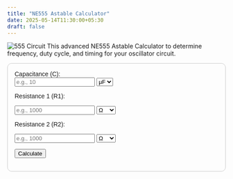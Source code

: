 ```yaml
---
title: "NE555 Astable Calculator"
date: 2025-05-14T11:30:00+05:30
draft: false
---
```

<img src="https://ishaBangla.github.io/SMElectronics/images/s.jpg" alt="555 Circuit" />
This advanced NE555 Astable Calculator to determine frequency, duty cycle, and timing for your oscillator circuit.
<style>
  .calculator {
    max-width: 500px;
    padding: 1rem;
    border: 1px solid #ccc;
    border-radius: 10px;
    font-family: sans-serif;
  }

  .calculator .input-group {
    display: flex;
    gap: 0.5rem;
    margin: 0.5rem 0;
    align-items: center;
  }

  .calculator .input-group input,
  .calculator .input-group select {
    width: 170px;
    padding: 0.4rem;
    border: 2px solid #007bff;
    border-radius: 5px;
    outline: none;
    box-sizing: border-box;
  }

  .calculator .input-group input:focus,
  .calculator .input-group select:focus {
    border-color: #0056b3;
    box-shadow: 0 0 0 2px rgba(0, 123, 255, 0.3);
  }

  .calculator button {
    margin-top: 1rem;
    padding: 0.5rem;
    width: 100%;
    background-color: #007bff;
    color: white;
    border: none;
    border-radius: 5px;
    cursor: pointer;
  }

  .result {
    margin-top: 1rem;
    font-weight: bold;
  }

  .error-message {
    color: red;
    margin-top: 1rem;
  }
</style>


<div class="calculator">
  <label>Capacitance (C):</label>
  <div class="input-group">
    <input type="number" id="capacitanceValue" placeholder="e.g., 10">
    <select id="capacitanceUnit">
      <option value="1e-6">μF</option>
      <option value="1e-9">nF</option>
    </select>
  </div>

  <label>Resistance 1 (R1):</label>
  <div class="input-group">
    <input type="number" id="resistance1Value" placeholder="e.g., 1000">
    <select id="resistance1Unit">
      <option value="1">Ω</option>
      <option value="1000">KΩ</option>
      <option value="1000000">MΩ</option>
    </select>
  </div>

  <label>Resistance 2 (R2):</label>
  <div class="input-group">
    <input type="number" id="resistance2Value" placeholder="e.g., 1000">
    <select id="resistance2Unit">
      <option value="1">Ω</option>
      <option value="1000">KΩ</option>
      <option value="1000000">MΩ</option>
    </select>
  </div>

  <button onclick="calculate()">Calculate</button>

  <div class="error-message" id="errorMessage"></div>
  <div class="result" id="resultFields"></div>
</div>

<script>
  function calculate() {
    const C = parseFloat(document.getElementById("capacitanceValue").value);
    const Cunit = parseFloat(document.getElementById("capacitanceUnit").value);
    const R1 = parseFloat(document.getElementById("resistance1Value").value);
    const R1unit = parseFloat(document.getElementById("resistance1Unit").value);
    const R2 = parseFloat(document.getElementById("resistance2Value").value);
    const R2unit = parseFloat(document.getElementById("resistance2Unit").value);

    const errorMsg = document.getElementById("errorMessage");
    const resultDiv = document.getElementById("resultFields");

    if (isNaN(C) || isNaN(R1) || isNaN(R2)) {
      errorMsg.textContent = "Please enter valid numeric values for C, R1, and R2.";
      resultDiv.innerHTML = "";
      return;
    }

    errorMsg.textContent = "";

    const Cfarads = C * Cunit;
    const R1ohms = R1 * R1unit;
    const R2ohms = R2 * R2unit;

    const T1 = 0.693 * (R1ohms + R2ohms) * Cfarads;
    const T2 = 0.693 * R2ohms * Cfarads;
    const T = T1 + T2;
    const freq = 1 / T;
    const duty = (T1 / T) * 100;

    let freqDisplay;
    if (freq >= 1e6) {
      freqDisplay = (freq / 1e6).toFixed(3) + " MHz";
    } else if (freq >= 1e3) {
      freqDisplay = (freq / 1e3).toFixed(3) + " kHz";
    } else {
      freqDisplay = freq.toFixed(3) + " Hz";
    }

    resultDiv.innerHTML = `
      <p>Time High (T1): ${formatTime(T1)} (${T1.toFixed(6)} seconds)</p>
      <p>Time Low (T2): ${formatTime(T2)} (${T2.toFixed(6)} seconds)</p>
      <p>Period (T): ${formatTime(T)} (${T.toFixed(6)} seconds)</p>
      <p>Frequency: ${freqDisplay}</p>
      <p>Duty Cycle: ${duty.toFixed(2)}%</p>
    `;
  }

  function formatTime(seconds) {
    const hrs = Math.floor(seconds / 3600);
    const mins = Math.floor((seconds % 3600) / 60);
    const secs = (seconds % 60).toFixed(2);

    let result = "";

    if (hrs > 0) result += `${hrs} hr `;
    if (mins > 0 || hrs > 0) result += `${mins} min `;
    result += `${secs} sec`;

    return result.trim();
  }
</script>

